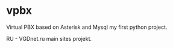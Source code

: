 # vpbx
Virtual PBX based on Asterisk  and Mysql my first python project. 

RU - VGDnet.ru main sites projekt.

